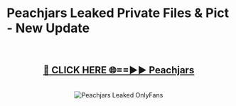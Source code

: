 # Peachjars Leaked Private Files & Pict - New Update
<br>
<div align="center">
<h2><a href="https://mediafilles.blogspot.com/?title=Peachjars" rel="nofollow">🔴 CLICK HERE 🌐==►► Peachjars</a></h2>
<br>
<a href="https://mediafilles.blogspot.com/?title=Peachjars" rel="nofollow" data-target="animated-image.originalLink"><img src="https://i.ibb.co.com/WyWwxjT/player-gif2.gif" alt="Peachjars Leaked OnlyFans" style="max-width: 100%; display: inline-block;" data-target="animated-image.originalImage"></a>
</div>
<br>